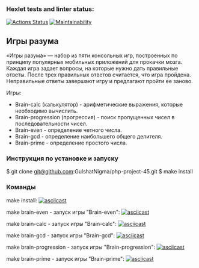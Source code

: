 ### Hexlet tests and linter status:
[![Actions Status](https://github.com/GulshatNigma/php-project-45/workflows/hexlet-check/badge.svg)](https://github.com/GulshatNigma/php-project-45/actions)
[![Maintainability](https://api.codeclimate.com/v1/badges/5c096bf0d8e0cd4bcfd4/maintainability)](https://codeclimate.com/github/GulshatNigma/php-project-45/maintainability)

## Игры разума
«Игры разума» — набор из пяти консольных игр, построенных по принципу популярных мобильных приложений для прокачки мозга. Каждая игра задает вопросы, на которые нужно дать правильные ответы. После трех правильных ответов считается, что игра пройдена. Неправильные ответы завершают игру и предлагают пройти ее заново.

Игры:
+ Brain-calc (калькулятор) - aрифметические выражения, которые необходимо вычислить.
+ Brain-progression (прогрессия) - поиск пропущенных чисел в последовательности чисел.
+ Brain-even - определение четного числа.
+ Brain-gcd - определение наибольшего общего делителя.
+ Brain-prime - определение простого числа.

### Инструкция по установке и запуску

$ git clone git@github.com:GulshatNigma/php-project-45.git
$ make install

### Команды
make install:
[![asciicast](https://asciinema.org/a/X603fFFXW0E4PR8Zwj0FlJW6b.svg)](https://asciinema.org/a/X603fFFXW0E4PR8Zwj0FlJW6b)

make brain-even - запуск игры "Brain-even":
[![asciicast](https://asciinema.org/a/zGTIrpBOm45ajggj7zWLe9d98.svg)](https://asciinema.org/a/zGTIrpBOm45ajggj7zWLe9d98)

make brain-calc - запуск игры "Brain-calc":
[![asciicast](https://asciinema.org/a/3jLX3nAg1IZChEi7CF6ZmxKed.svg)](https://asciinema.org/a/3jLX3nAg1IZChEi7CF6ZmxKed)

make brain-gcd - запуск игры "Brain-gcd":
[![asciicast](https://asciinema.org/a/zKVBW1aTPQVsJ3DBtfuNlAPEw.svg)](https://asciinema.org/a/zKVBW1aTPQVsJ3DBtfuNlAPEw)

make brain-progression - запуск игры "Brain-progression":
[![asciicast](https://asciinema.org/a/NETBZhHHjqjLd9bm7UjbwMe68.svg)](https://asciinema.org/a/NETBZhHHjqjLd9bm7UjbwMe68)

make brain-prime - запуск игры "Brain-prime":
[![asciicast](https://asciinema.org/a/un9DVQJsI1uwgOnmOirSqFeg2.svg)](https://asciinema.org/a/un9DVQJsI1uwgOnmOirSqFeg2)